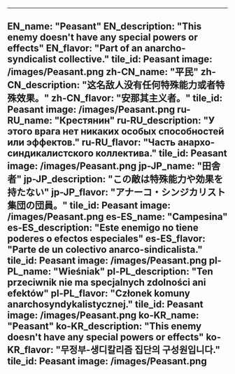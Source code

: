 ---

EN_name: "Peasant"
EN_description: "This enemy doesn't have any special powers or effects"
EN_flavor: "Part of an anarcho-syndicalist collective."
tile_id: Peasant
image: /images/Peasant.png
zh-CN_name: "平民"
zh-CN_description: "这名敌人没有任何特殊能力或者特殊效果。"
zh-CN_flavor: "安那其主义者。"
tile_id: Peasant
image: /images/Peasant.png
ru-RU_name: "Крестянин"
ru-RU_description: "У этого врага нет никаких особых способностей или эффектов."
ru-RU_flavor: "Часть анархо-синдикалистского коллектива."
tile_id: Peasant
image: /images/Peasant.png
jp-JP_name: "田舎者"
jp-JP_description: "この敵は特殊能力や効果を持たない"
jp-JP_flavor: "アナーコ・シンジカリスト集団の団員。"
tile_id: Peasant
image: /images/Peasant.png
es-ES_name: "Campesina"
es-ES_description: "Este enemigo no tiene poderes o efectos especiales"
es-ES_flavor: "Parte de un colectivo anarco-sindicalista."
tile_id: Peasant
image: /images/Peasant.png
pl-PL_name: "Wieśniak"
pl-PL_description: "Ten przeciwnik nie ma specjalnych zdolności ani efektów"
pl-PL_flavor: "Członek komuny anarchosyndykalistycznej."
tile_id: Peasant
image: /images/Peasant.png
ko-KR_name: "Peasant"
ko-KR_description: "This enemy doesn't have any special powers or effects"
ko-KR_flavor: "무정부-생디칼리즘 집단의 구성원입니다."
tile_id: Peasant
image: /images/Peasant.png
---